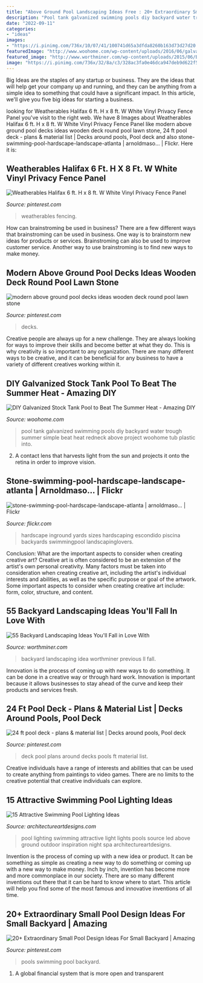 ```yaml
---
title: "Above Ground Pool Landscaping Ideas Free : 20+ Extraordinary Small Pool Design Ideas For Small Backyard"
description: "Pool tank galvanized swimming pools diy backyard water trough summer simple beat heat redneck above project woohome tub plastic into"
date: "2022-09-11"
categories:
- "ideas"
images:
- "https://i.pinimg.com/736x/10/07/41/100741d65a3dfda8260b163d73d27d20.jpg"
featuredImage: "http://www.woohome.com/wp-content/uploads/2016/06/galvanized-stock-tank-pool-ideas-woohome-10.jpg"
featured_image: "http://www.worthminer.com/wp-content/uploads/2015/06/Backyard-Landscaping-Ideas-33.jpg"
image: "https://i.pinimg.com/736x/32/8a/c3/328ac3fa0e46dca947deb9d622f5308f.jpg"
---
```



Big Ideas are the staples of any startup or business. They are the ideas that will help get your company up and running, and they can be anything from a simple idea to something that could have a significant impact. In this article, we'll give you five big ideas for starting a business.

	

		
looking for Weatherables Halifax 6 ft. H x 8 ft. W White Vinyl Privacy Fence Panel you've visit to the right web. We have 8 Images about Weatherables Halifax 6 ft. H x 8 ft. W White Vinyl Privacy Fence Panel like modern above ground pool decks ideas wooden deck round pool lawn stone, 24 ft pool deck - plans &amp; material list | Decks around pools, Pool deck and also stone-swimming-pool-hardscape-landscape-atlanta | arnoldmaso… | Flickr. Here it is:
		
    
## Weatherables Halifax 6 Ft. H X 8 Ft. W White Vinyl Privacy Fence Panel

<img loading=lazy src="https://i.pinimg.com/736x/32/8a/c3/328ac3fa0e46dca947deb9d622f5308f.jpg" onerror="this.onerror=null;this.src='https://tse2.mm.bing.net/th?id=OIP.qStEtZA8RZCQCIVe6eB-JgHaHa&amp;pid=15.1';" alt="Weatherables Halifax 6 ft. H x 8 ft. W White Vinyl Privacy Fence Panel">

_Source: pinterest.com_

>weatherables fencing. 

	

How can brainstroming be used in business?
There are a few different ways that brainstroming can be used in business. One way is to brainstorm new ideas for products or services. Brainstroming can also be used to improve customer service. Another way to use brainstroming is to find new ways to make money.

    
## Modern Above Ground Pool Decks Ideas Wooden Deck Round Pool Lawn Stone

<img loading=lazy src="https://i.pinimg.com/736x/c6/ca/c5/c6cac5a4fd370b04e24da32aa9bd1f77.jpg" onerror="this.onerror=null;this.src='https://tse3.mm.bing.net/th?id=OIP.Fpd3LIOJqnim7wHol1sqywHaLH&amp;pid=15.1';" alt="modern above ground pool decks ideas wooden deck round pool lawn stone">

_Source: pinterest.com_

>decks. 

	

Creative people are always up for a new challenge. They are always looking for ways to improve their skills and become better at what they do. This is why creativity is so important to any organization. There are many different ways to be creative, and it can be beneficial for any business to have a variety of different creatives working within it.

    
## DIY Galvanized Stock Tank Pool To Beat The Summer Heat - Amazing DIY

<img loading=lazy src="http://www.woohome.com/wp-content/uploads/2016/06/galvanized-stock-tank-pool-ideas-woohome-10.jpg" onerror="this.onerror=null;this.src='https://tse1.mm.bing.net/th?id=OIP.-Z3Fqoz01op8RRicAVlgSgHaQq&amp;pid=15.1';" alt="DIY Galvanized Stock Tank Pool to Beat The Summer Heat - Amazing DIY">

_Source: woohome.com_

>pool tank galvanized swimming pools diy backyard water trough summer simple beat heat redneck above project woohome tub plastic into. 

	

2. A contact lens that harvests light from the sun and projects it onto the retina in order to improve vision.

    
## Stone-swimming-pool-hardscape-landscape-atlanta | Arnoldmaso… | Flickr

<img loading=lazy src="https://c1.staticflickr.com/5/4129/5000756933_9012b192ea_b.jpg" onerror="this.onerror=null;this.src='https://tse3.mm.bing.net/th?id=OIP.KGPKClV07gcstFNh8SkkGQHaFl&amp;pid=15.1';" alt="stone-swimming-pool-hardscape-landscape-atlanta | arnoldmaso… | Flickr">

_Source: flickr.com_

>hardscape inground yards sizes hardscaping escondido piscina backyards swimmingpool landscapinglovers. 

	

Conclusion: What are the important aspects to consider when creating creative art?
Creative art is often considered to be an extension of the artist's own personal creativity. Many factors must be taken into consideration when creating creative art, including the artist's individual interests and abilities, as well as the specific purpose or goal of the artwork. Some important aspects to consider when creating creative art include: form, color, structure, and content.

    
## 55 Backyard Landscaping Ideas You&#039;ll Fall In Love With

<img loading=lazy src="http://www.worthminer.com/wp-content/uploads/2015/06/Backyard-Landscaping-Ideas-33.jpg" onerror="this.onerror=null;this.src='https://tse4.mm.bing.net/th?id=OIP.3KhIxFklUXy9-wjCXta6aQHaKR&amp;pid=15.1';" alt="55 Backyard Landscaping Ideas You&#039;ll Fall in Love With">

_Source: worthminer.com_

>backyard landscaping idea worthminer previous ll fall. 

	

Innovation is the process of coming up with new ways to do something. It can be done in a creative way or through hard work. Innovation is important because it allows businesses to stay ahead of the curve and keep their products and services fresh.

    
## 24 Ft Pool Deck - Plans &amp; Material List | Decks Around Pools, Pool Deck

<img loading=lazy src="https://i.pinimg.com/736x/10/07/41/100741d65a3dfda8260b163d73d27d20.jpg" onerror="this.onerror=null;this.src='https://tse2.mm.bing.net/th?id=OIP.1etkk5xnqKWN_6cKuGcoJQAAAA&amp;pid=15.1';" alt="24 ft pool deck - plans &amp; material list | Decks around pools, Pool deck">

_Source: pinterest.com_

>deck pool plans around decks pools ft material list. 

	

Creative individuals have a range of interests and abilities that can be used to create anything from paintings to video games. There are no limits to the creative potential that creative individuals can explore.

    
## 15 Attractive Swimming Pool Lighting Ideas

<img loading=lazy src="https://www.architectureartdesigns.com/wp-content/uploads/2015/09/3.jpg" onerror="this.onerror=null;this.src='https://tse1.mm.bing.net/th?id=OIP.QhWO-MgdA_3GP3z_hMIXsAHaFM&amp;pid=15.1';" alt="15 Attractive Swimming Pool Lighting Ideas">

_Source: architectureartdesigns.com_

>pool lighting swimming attractive light lights pools source led above ground outdoor inspiration night spa architectureartdesigns. 

	

Invention is the process of coming up with a new idea or product. It can be something as simple as creating a new way to do something or coming up with a new way to make money. Inch by inch, invention has become more and more commonplace in our society. There are so many different inventions out there that it can be hard to know where to start. This article will help you find some of the most famous and innovative inventions of all time.

    
## 20+ Extraordinary Small Pool Design Ideas For Small Backyard | Amazing

<img loading=lazy src="https://i.pinimg.com/736x/1e/61/e8/1e61e8134d1557274ff1d6446286544c.jpg" onerror="this.onerror=null;this.src='https://tse2.mm.bing.net/th?id=OIP.HBQa9cqvP1G3JRFOcicOTAHaLH&amp;pid=15.1';" alt="20+ Extraordinary Small Pool Design Ideas For Small Backyard | Amazing">

_Source: pinterest.com_

>pools swimming pool backyard. 

	

1. A global financial system that is more open and transparent 

